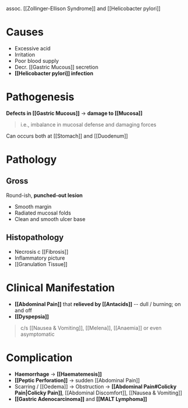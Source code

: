 assoc. [[Zollinger-Ellison Syndrome]] and [[Helicobacter pylori]]

# Causes
- Excessive acid
- Irritation
- Poor blood supply
- Decr. [[Gastric Mucous]] secretion
- **[[Helicobacter pylori]] infection**

# Pathogenesis
**Defects in [[Gastric Mucous]]** -> **damage to [[Mucosa]]**
> i.e., imbalance in mucosal defense and damaging forces 

Can occurs both at [[Stomach]] and [[Duodenum]]

# Pathology
## Gross
Round-ish, **punched-out lesion**
- Smooth margin
- Radiated mucosal folds
- Clean and smooth ulcer base

## Histopathology
- Necrosis c [[Fibrosis]]
- Inflammatory picture
- [[Granulation Tissue]]

# Clinical Manifestation
- **[[Abdominal Pain]]** that **relieved by [[Antacids]]** -- dull / burning; on and off
- **[[Dyspepsia]]**
> c/s [[Nausea & Vomiting]], [[Melena]], [[Anaemia]] or even asymptomatic

# Complication
- **Haemorrhage** -> **[[Haematemesis]]**
- **[[Peptic Perforation]]** -> sudden [[Abdominal Pain]]
- Scarring / [[Oedema]] -> Obstruction -> **[[Abdominal Pain#Colicky Pain|Colicky Pain]]**, [[Abdominal Discomfort]], [[Nausea & Vomiting]]
- **[[Gastric Adenocarcinoma]]** and **[[MALT Lymphoma]]**